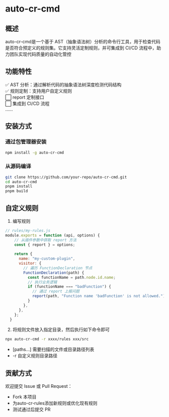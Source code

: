 # auto-cr-cmd

## 概述
auto-cr-cmd是一个基于 AST（抽象语法树）分析的命令行工具，用于检查代码是否符合预定义的规则集。它支持灵活定制规则，并可集成到 CI/CD 流程中，助力团队实现代码质量的自动化管控

## 功能特性

✅ ​AST 分析​：通过解析代码的抽象语法树深度检测代码结构 </br>
✅ 规则定制​：支持用户自定义规则 </br>
⬜ report 定制接口 </br>
⬜ 集成到 CI/CD 流程 </br>
…… </br>

## 安装方式
### 通过包管理器安装
```bash
npm install -g auto-cr-cmd
```
### 从源码编译
```bash
git clone https://github.com/your-repo/auto-cr-cmd.git
cd auto-cr-cmd
pnpm install
pnpm build
```

## 自定义规则
1. 编写规则
```javascript
// rules/my-rules.js
module.exports = function (api, options) {
    // 从插件参数中获取 report 方法
    const { report } = options;
  
    return {
      name: "my-custom-plugin",
      visitor: {
        // 遍历 FunctionDeclaration 节点
        FunctionDeclaration(path) {
          const functionName = path.node.id.name;
          // 执行业务逻辑
          if (functionName === "badFunction") {
            // 通过 report 上报问题
            report(path, "Function name 'badFunction' is not allowed.");
          }
        },
      },
    };
  }
```
2. 将规则文件放入指定目录，然后执行如下命令即可
```bash
npx auto-cr-cmd -r xxxx/rules xxx/src
```
* [paths...] 需要扫描的文件或目录路径列表
* -r 自定义规则目录路径

## 贡献方式
欢迎提交 Issue 或 Pull Request：
* Fork 本项目
* 为auto-cr-rules添加新规则或优化现有规则
* 测试通过后提交 PR
